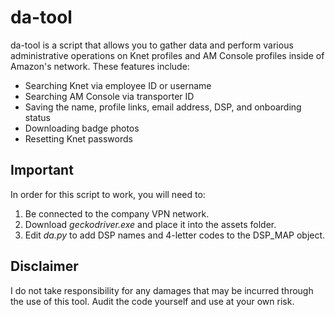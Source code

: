 # da-tool

da-tool is a script that allows you to gather data and perform various administrative operations on Knet profiles and AM Console profiles inside of Amazon's network. These features include:

- Searching Knet via employee ID or username
- Searching AM Console via transporter ID
- Saving the name, profile links, email address, DSP, and onboarding status
- Downloading badge photos
- Resetting Knet passwords

## Important

In order for this script to work, you will need to:

1. Be connected to the company VPN network.
2. Download _geckodriver.exe_ and place it into the assets folder.
3. Edit _da.py_ to add DSP names and 4-letter codes to the DSP_MAP object.

## Disclaimer

I do not take responsibility for any damages that may be incurred through the use of this tool. Audit the code yourself and use at your own risk.
